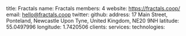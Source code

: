 title: Fractals
name: Fractals
members: 4
website: https://fractals.coop/
email: hello@fractals.coop
twitter: 
github:
address: 17 Main Street, Ponteland, Newcastle Upon Tyne, United Kingdom, NE20 9NH
latitude: 55.0497996
longitude: 1.7420506
clients: 
services: 
technologies: 



